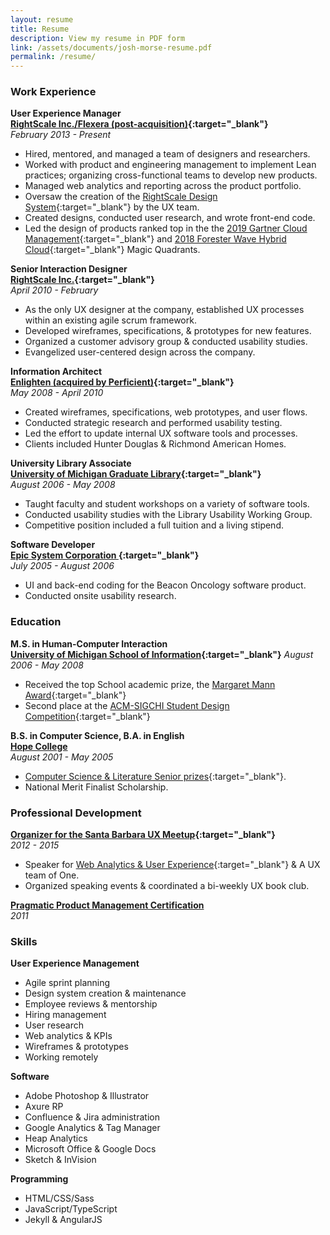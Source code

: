 ```yaml
---
layout: resume
title: Resume
description: View my resume in PDF form
link: /assets/documents/josh-morse-resume.pdf
permalink: /resume/
---
```

### Work Experience

**User Experience Manager**  
**[RightScale Inc./Flexera (post-acquisition)](https://www.flexera.com){:target="_blank"}**  
*February 2013 - Present*  
- Hired, mentored, and managed a team of designers and researchers. 
- Worked with product and engineering management to implement Lean practices; organizing cross-functional teams to develop new products. 
- Managed web analytics and reporting across the product portfolio. 
- Oversaw the creation of the [RightScale Design System](http://design.rightscale.com/){:target="_blank"} by the UX team. 
- Created designs, conducted user research, and wrote front-end code. 
- Led the design of products ranked top in the the [2019 Gartner Cloud Management](https://www.rightscale.com/lp/cloud-management-platform-magic-quadrant){:target="_blank"} and [2018 Forester Wave Hybrid Cloud](https://info.flexerasoftware.com/SLO-WP-Forrester-Wave-Hybrid-Cloud-Management-2018-Report){:target="_blank"} Magic Quadrants. 

**Senior Interaction Designer**  
**[RightScale Inc.](http://www.rightscale.com/){:target="_blank"}**  
*April 2010 - February*  
- As the only UX designer at the company, established UX processes within an existing agile scrum framework. 
- Developed wireframes, specifications, & prototypes for new features. 
- Organized a customer advisory group & conducted usability studies. 
- Evangelized user-centered design across the company. 

**Information Architect**  
**[Enlighten (acquired by Perficient)](https://www.perficientdigital.com/){:target="_blank"}**  
*May 2008 - April 2010*  
- Created wireframes, specifications, web prototypes, and user flows. 
- Conducted strategic research and performed usability testing. 
- Led the effort to update internal UX software tools and processes. 
- Clients included Hunter Douglas & Richmond American Homes. 

**University Library Associate**  
**[University of Michigan Graduate Library](https://www.lib.umich.edu/hatcher-graduate-library){:target="_blank"}**  
*August 2006 - May 2008*  
- Taught faculty and student workshops on a variety of software tools. 
- Conducted usability studies with the Library Usability Working Group. 
- Competitive position included a full tuition and a living stipend. 

**Software Developer**  
**[Epic System Corporation ](https://www.epic.com/){:target="_blank"}**  
*July 2005 - August 2006*  
- UI and back-end coding for the Beacon Oncology software product.  
- Conducted onsite usability research.  

### Education  
**M.S. in Human-Computer Interaction**  
**[University of Michigan School of Information](https://www.si.umich.edu/){:target="_blank"}**
*August 2006 - May 2008*  
- Received the top School academic prize, the [Margaret Mann Award](https://www.si.umich.edu/newsandevents/margaret-mann-award-recipients-1941-present){:target="_blank"} 
- Second place at the [ACM-SIGCHI Student Design Competition](http://www.chi2008.org/student_design_competition.html){:target="_blank"} 

**B.S. in Computer Science, B.A. in English**  
**[Hope College](http://www.hope.edu/)**  
*August 2001 - May 2005*
- [Computer Science & Literature Senior prizes](https://www.si.umich.edu/newsandevents/margaret-mann-award-recipients-1941-present){:target="_blank"}. 
- National Merit Finalist Scholarship. 

### Professional Development
**[Organizer for the Santa Barbara UX Meetup](https://www.meetup.com/SB-UX-Meetup/){:target="_blank"}**  
*2012 - 2015*
- Speaker for [Web Analytics & User Experience](https://www.meetup.com/SB-UX-Meetup/events/210906902/){:target="_blank"} & A UX team of One. 
- Organized speaking events & coordinated a bi-weekly UX book club. 

**[Pragmatic Product Management Certification](https://www.pragmaticmarketing.com/certification)**  
*2011*

### Skills

**User Experience Management**
- Agile sprint planning 
- Design system creation & maintenance 
- Employee reviews & mentorship 
- Hiring management 
- User research 
- Web analytics & KPIs 
- Wireframes & prototypes 
- Working remotely 

**Software**
- Adobe Photoshop & Illustrator 
- Axure RP 
- Confluence & Jira administration 
- Google Analytics & Tag Manager 
- Heap Analytics 
- Microsoft Office & Google Docs 
- Sketch & InVision 

**Programming**
- HTML/CSS/Sass 
- JavaScript/TypeScript 
- Jekyll & AngularJS